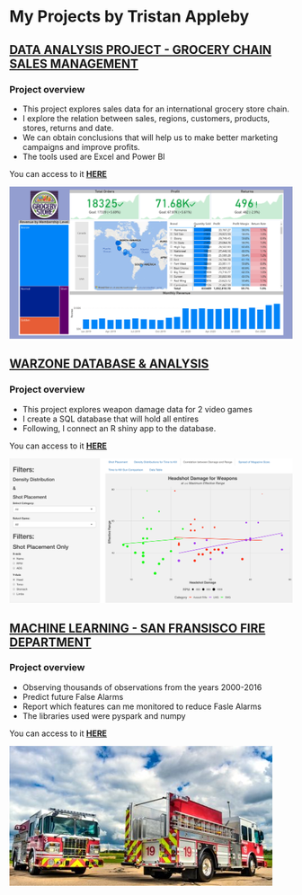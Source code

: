 # My Projects by Tristan Appleby



## [DATA ANALYSIS PROJECT - GROCERY CHAIN SALES MANAGEMENT](https://programtristan.github.io/GroceryStore_Sales_Analysis/)

### Project overview
* This project explores sales data for an international grocery store chain.
* I explore the relation between sales, regions, customers, products, stores, returns and date.
* We can obtain conclusions that will help us to make better marketing campaigns and improve profits.
* The tools used are Excel and Power BI

You can access to it **[HERE](https://programtristan.github.io/GroceryStore_Sales_Analysis/)**

[![go to project](Sales_Management/Snapshot.png)](https://programtristan.github.io/GroceryStore_Sales_Analysis/)



## [WARZONE DATABASE & ANALYSIS](https://programtristan.github.io/Warzone_Database/)

### Project overview
* This project explores weapon damage data for 2 video games
* I create a SQL database that will hold all entires
* Following, I connect an R shiny app to the database.


You can access to it **[HERE](https://programtristan.github.io/Warzone_Database/)**

[![go to project](Warzone_Database/Warzone_ShinyApp.png)](https://programtristan.github.io/Warzone_Database/)



## [MACHINE LEARNING - SAN FRANSISCO FIRE DEPARTMENT ](https://programtristan.github.io/FireDepartment_MachineLearning/)

### Project overview
- Observing thousands of observations from the years 2000-2016
- Predict future False Alarms
- Report which features can me monitored to reduce Fasle Alarms
- The libraries used were pyspark and numpy

You can access to it **[HERE](https://programtristan.github.io/FireDepartment_MachineLearning/)**

[![go to project](FireDepartment_MachineLearning/firetruck.png)](https://programtristan.github.io/FireDepartment_MachineLearning/)

